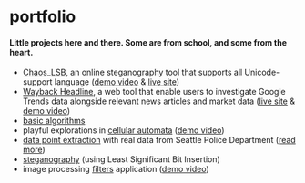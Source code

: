 # portfolio

#### Little projects here and there. Some are from school, and some from the heart.

* [Chaos_LSB](https://github.com/FifthEpoch/Chaos_LSB), an online steganography tool that supports all Unicode-support language ([demo video](https://www.ting.directory/chaos-lsb) & [live site](https://bit.ly/chaos))
* [Wayback Headline](https://github.com/FifthEpoch/WaybackHeadlines), a web tool that enable users to investigate Google Trends data alongside relevant news articles and market data ([live site](https://bit.ly/wayback-headlines) & [demo video](https://www.ting.directory/wayback-headlines))
* [basic algorithms](https://github.com/FifthEpoch/portfolio/tree/master/Algo.%20%26%20Data%20Struc.%20-%20Java)
* playful explorations in [cellular automata](https://github.com/FifthEpoch/portfolio/tree/master/Sketches%20-%20Processing/Game%20of%20Life%20Variations) ([demo video](https://www.ting.directory/computer-science))
* [data point extraction](https://github.com/FifthEpoch/portfolio/tree/master/Data%20reporting%20-%20Java) with real data from Seattle Police Department  ([read more](https://www.ting.directory/data-report-generation))
* [steganography](https://github.com/FifthEpoch/portfolio/tree/master/Image%20Processing%20-%20Java) (using Least Significant Bit Insertion)
* image processing [filters](https://github.com/FifthEpoch/portfolio/tree/master/Image%20Processing%20-%20Java/Basic%20Image%20Filtering) application ([demo video](https://www.ting.directory/computer-science))
